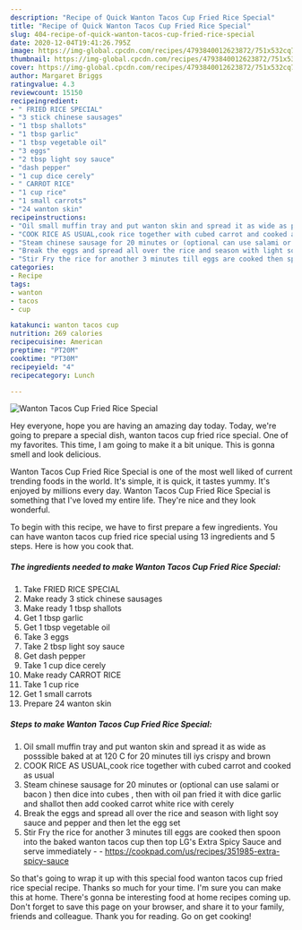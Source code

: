 ```yaml
---
description: "Recipe of Quick Wanton Tacos Cup Fried Rice Special"
title: "Recipe of Quick Wanton Tacos Cup Fried Rice Special"
slug: 404-recipe-of-quick-wanton-tacos-cup-fried-rice-special
date: 2020-12-04T19:41:26.795Z
image: https://img-global.cpcdn.com/recipes/4793840012623872/751x532cq70/wanton-tacos-cup-fried-rice-special-recipe-main-photo.jpg
thumbnail: https://img-global.cpcdn.com/recipes/4793840012623872/751x532cq70/wanton-tacos-cup-fried-rice-special-recipe-main-photo.jpg
cover: https://img-global.cpcdn.com/recipes/4793840012623872/751x532cq70/wanton-tacos-cup-fried-rice-special-recipe-main-photo.jpg
author: Margaret Briggs
ratingvalue: 4.3
reviewcount: 15150
recipeingredient:
- " FRIED RICE SPECIAL"
- "3 stick chinese sausages"
- "1 tbsp shallots"
- "1 tbsp garlic"
- "1 tbsp vegetable oil"
- "3 eggs"
- "2 tbsp light soy sauce"
- "dash pepper"
- "1 cup dice cerely"
- " CARROT RICE"
- "1 cup rice"
- "1 small carrots"
- "24 wanton skin"
recipeinstructions:
- "Oil small muffin tray and put wanton skin and spread it as wide as posssible baked at at 120 C for 20 minutes till iys crispy and brown"
- "COOK RICE AS USUAL,cook rice together with cubed carrot and cooked as usual"
- "Steam chinese sausage for 20 minutes or (optional can use salami or bacon ) then dice into cubes , then with oil pan fried it with dice garlic and shallot then add cooked carrot white rice with cerely"
- "Break the eggs and spread all over the rice and season with light soy sauce and pepper and then let the egg set"
- "Stir Fry the rice for another 3 minutes till eggs are cooked then spoon into the baked wanton tacos cup then top LG&#39;s Extra Spicy Sauce and serve immediately  https://cookpad.com/us/recipes/351985-extra-spicy-sauce"
categories:
- Recipe
tags:
- wanton
- tacos
- cup

katakunci: wanton tacos cup 
nutrition: 269 calories
recipecuisine: American
preptime: "PT20M"
cooktime: "PT30M"
recipeyield: "4"
recipecategory: Lunch

---
```



![Wanton Tacos Cup Fried Rice Special](https://img-global.cpcdn.com/recipes/4793840012623872/751x532cq70/wanton-tacos-cup-fried-rice-special-recipe-main-photo.jpg)

Hey everyone, hope you are having an amazing day today. Today, we're going to prepare a special dish, wanton tacos cup fried rice special. One of my favorites. This time, I am going to make it a bit unique. This is gonna smell and look delicious.



Wanton Tacos Cup Fried Rice Special is one of the most well liked of current trending foods in the world. It's simple, it is quick, it tastes yummy. It's enjoyed by millions every day. Wanton Tacos Cup Fried Rice Special is something that I've loved my entire life. They're nice and they look wonderful.


To begin with this recipe, we have to first prepare a few ingredients. You can have wanton tacos cup fried rice special using 13 ingredients and 5 steps. Here is how you cook that.

<!--inarticleads1-->

##### The ingredients needed to make Wanton Tacos Cup Fried Rice Special:

1. Take  FRIED RICE SPECIAL
1. Make ready 3 stick chinese sausages
1. Make ready 1 tbsp shallots
1. Get 1 tbsp garlic
1. Get 1 tbsp vegetable oil
1. Take 3 eggs
1. Take 2 tbsp light soy sauce
1. Get dash pepper
1. Take 1 cup dice cerely
1. Make ready  CARROT RICE
1. Take 1 cup rice
1. Get 1 small carrots
1. Prepare 24 wanton skin




<!--inarticleads2-->

##### Steps to make Wanton Tacos Cup Fried Rice Special:

1. Oil small muffin tray and put wanton skin and spread it as wide as posssible baked at at 120 C for 20 minutes till iys crispy and brown
1. COOK RICE AS USUAL,cook rice together with cubed carrot and cooked as usual
1. Steam chinese sausage for 20 minutes or (optional can use salami or bacon ) then dice into cubes , then with oil pan fried it with dice garlic and shallot then add cooked carrot white rice with cerely
1. Break the eggs and spread all over the rice and season with light soy sauce and pepper and then let the egg set
1. Stir Fry the rice for another 3 minutes till eggs are cooked then spoon into the baked wanton tacos cup then top LG&#39;s Extra Spicy Sauce and serve immediately -  - https://cookpad.com/us/recipes/351985-extra-spicy-sauce




So that's going to wrap it up with this special food wanton tacos cup fried rice special recipe. Thanks so much for your time. I'm sure you can make this at home. There's gonna be interesting food at home recipes coming up. Don't forget to save this page on your browser, and share it to your family, friends and colleague. Thank you for reading. Go on get cooking!
